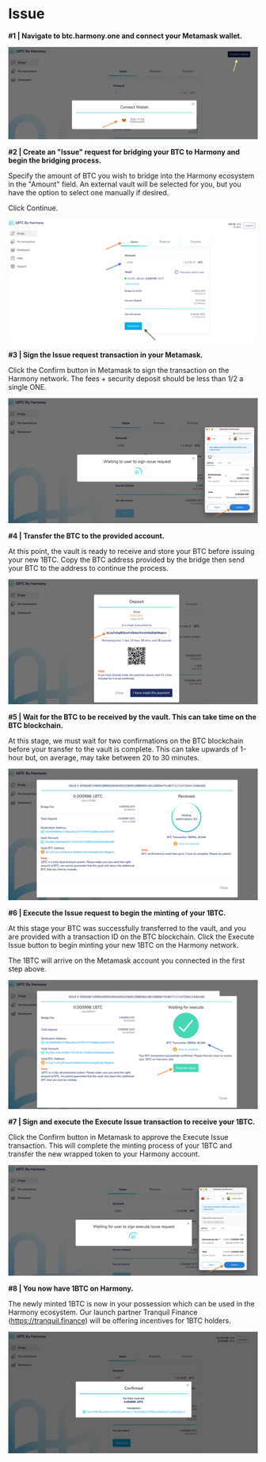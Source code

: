 # Issue

**#1 | Navigate to btc.harmony.one and connect your Metamask wallet.**

![](<../../../.gitbook/assets/image (287).png>)

**#2 | Create an "Issue" request for bridging your BTC to Harmony and begin the bridging process.**

Specify the amount of BTC you wish to bridge into the Harmony ecosystem in the "Amount" field. An external vault will be selected for you, but you have the option to select one manually if desired.

Click Continue.

![](<../../../.gitbook/assets/image (297).png>)

**#3 | Sign the Issue request transaction in your Metamask.**

Click the Confirm button in Metamask to sign the transaction on the Harmony network. The fees + security deposit should be less than 1/2 a single ONE.

![](<../../../.gitbook/assets/image (289).png>)

**#4 | Transfer the BTC to the provided account.**

At this point, the vault is ready to receive and store your BTC before issuing your new 1BTC. Copy the BTC address provided by the bridge then send your BTC to the address to continue the process.

![](<../../../.gitbook/assets/image (285).png>)

**#5 | Wait for the BTC to be received by the vault. This can take time on the BTC blockchain.**

At this stage, we must wait for two confirmations on the BTC blockchain before your transfer to the vault is complete. This can take upwards of 1-hour but, on average, may take between 20 to 30 minutes.

![](<../../../.gitbook/assets/image (294).png>)

**#6 | Execute the Issue request to begin the minting of your 1BTC.**

At this stage your BTC was successfully transferred to the vault, and you are provided with a transaction ID on the BTC blockchain. Click the Execute Issue button to begin minting your new 1BTC on the Harmony network.&#x20;

The 1BTC will arrive on the Metamask account you connected in the first step above.



![](<../../../.gitbook/assets/image (293).png>)

**#7 | Sign and execute the Execute Issue transaction to receive your 1BTC.**

Click the Confirm button in Metamask to approve the Execute Issue transaction. This will complete the minting process of your 1BTC and transfer the new wrapped token to your Harmony account.

![](<../../../.gitbook/assets/image (290).png>)

**#8 | You now have 1BTC on Harmony.**

The newly minted 1BTC is now in your possession which can be used in the Harmony ecosystem. Our launch partner Tranquil Finance (https://tranquil.finance) will be offering incentives for 1BTC holders.

![](../../../.gitbook/assets/8-receive-1btc.png)



